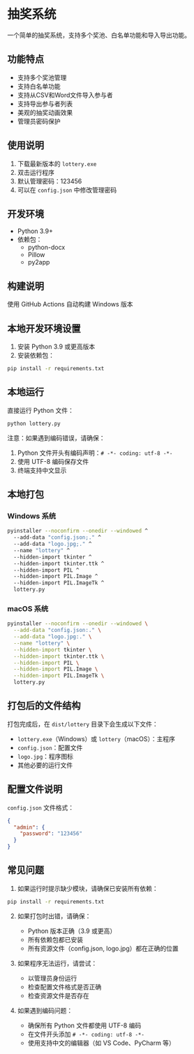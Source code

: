 # 抽奖系统

一个简单的抽奖系统，支持多个奖池、白名单功能和导入导出功能。

## 功能特点

- 支持多个奖池管理
- 支持白名单功能
- 支持从CSV和Word文件导入参与者
- 支持导出参与者列表
- 美观的抽奖动画效果
- 管理员密码保护

## 使用说明

1. 下载最新版本的 `lottery.exe`
2. 双击运行程序
3. 默认管理密码：123456
4. 可以在 `config.json` 中修改管理密码

## 开发环境

- Python 3.9+
- 依赖包：
  - python-docx
  - Pillow
  - py2app

## 构建说明

使用 GitHub Actions 自动构建 Windows 版本

## 本地开发环境设置

1. 安装 Python 3.9 或更高版本
2. 安装依赖包：
```bash
pip install -r requirements.txt
```

## 本地运行

直接运行 Python 文件：
```bash
python lottery.py
```

注意：如果遇到编码错误，请确保：
1. Python 文件开头有编码声明：`# -*- coding: utf-8 -*-`
2. 使用 UTF-8 编码保存文件
3. 终端支持中文显示

## 本地打包

### Windows 系统
```bash
pyinstaller --noconfirm --onedir --windowed ^
  --add-data "config.json;." ^
  --add-data "logo.jpg;." ^
  --name "lottery" ^
  --hidden-import tkinter ^
  --hidden-import tkinter.ttk ^
  --hidden-import PIL ^
  --hidden-import PIL.Image ^
  --hidden-import PIL.ImageTk ^
  lottery.py
```

### macOS 系统
```bash
pyinstaller --noconfirm --onedir --windowed \
  --add-data "config.json:." \
  --add-data "logo.jpg:." \
  --name "lottery" \
  --hidden-import tkinter \
  --hidden-import tkinter.ttk \
  --hidden-import PIL \
  --hidden-import PIL.Image \
  --hidden-import PIL.ImageTk \
  lottery.py
```

## 打包后的文件结构

打包完成后，在 `dist/lottery` 目录下会生成以下文件：
- `lottery.exe`（Windows）或 `lottery`（macOS）：主程序
- `config.json`：配置文件
- `logo.jpg`：程序图标
- 其他必要的运行文件

## 配置文件说明

`config.json` 文件格式：
```json
{
  "admin": {
    "password": "123456"
  }
}
```

## 常见问题

1. 如果运行时提示缺少模块，请确保已安装所有依赖：
```bash
pip install -r requirements.txt
```

2. 如果打包时出错，请确保：
   - Python 版本正确（3.9 或更高）
   - 所有依赖包都已安装
   - 所有资源文件（config.json, logo.jpg）都在正确的位置

3. 如果程序无法运行，请尝试：
   - 以管理员身份运行
   - 检查配置文件格式是否正确
   - 检查资源文件是否存在

4. 如果遇到编码问题：
   - 确保所有 Python 文件都使用 UTF-8 编码
   - 在文件开头添加 `# -*- coding: utf-8 -*-`
   - 使用支持中文的编辑器（如 VS Code、PyCharm 等） 